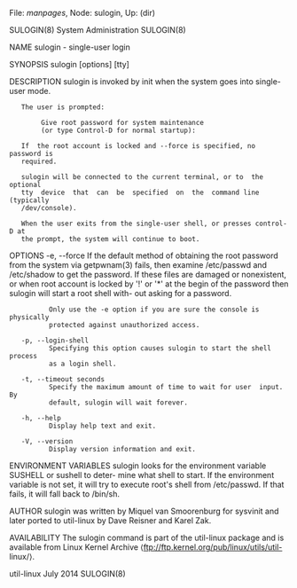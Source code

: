 File: *manpages*,  Node: sulogin,  Up: (dir)

SULOGIN(8)                   System Administration                  SULOGIN(8)



NAME
       sulogin - single-user login

SYNOPSIS
       sulogin [options] [tty]

DESCRIPTION
       sulogin is invoked by init when the system goes into single-user mode.

       The user is prompted:

            Give root password for system maintenance
            (or type Control-D for normal startup):

       If  the root account is locked and --force is specified, no password is
       required.

       sulogin will be connected to the current terminal, or to  the  optional
       tty  device  that  can  be  specified  on  the  command line (typically
       /dev/console).

       When the user exits from the single-user shell, or presses control-D at
       the prompt, the system will continue to boot.

OPTIONS
       -e, --force
              If  the  default  method of obtaining the root password from the
              system via  getpwnam(3)  fails,  then  examine  /etc/passwd  and
              /etc/shadow  to get the password.  If these files are damaged or
              nonexistent, or when root account is locked by '!' or '*' at the
              begin of the password then sulogin will start a root shell with-
              out asking for a password.

              Only use the -e option if you are sure the console is physically
              protected against unauthorized access.

       -p, --login-shell
              Specifying this option causes sulogin to start the shell process
              as a login shell.

       -t, --timeout seconds
              Specify the maximum amount of time to wait for user  input.   By
              default, sulogin will wait forever.

       -h, --help
              Display help text and exit.

       -V, --version
              Display version information and exit.

ENVIRONMENT VARIABLES
       sulogin looks for the environment variable SUSHELL or sushell to deter-
       mine what shell to start.  If the environment variable is not  set,  it
       will  try  to execute root's shell from /etc/passwd.  If that fails, it
       will fall back to /bin/sh.

AUTHOR
       sulogin was written by Miquel van Smoorenburg for  sysvinit  and  later
       ported to util-linux by Dave Reisner and Karel Zak.

AVAILABILITY
       The  sulogin command is part of the util-linux package and is available
       from Linux Kernel  Archive  ⟨ftp://ftp.kernel.org/pub/linux/utils/util-
       linux/⟩.



util-linux                         July 2014                        SULOGIN(8)
